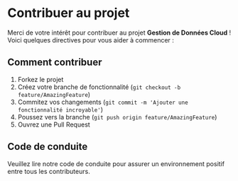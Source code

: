 # Contribuer au projet

Merci de votre intérêt pour contribuer au projet **Gestion de Données Cloud** ! Voici quelques directives pour vous aider à commencer :

## Comment contribuer
1. Forkez le projet
2. Créez votre branche de fonctionnalité (`git checkout -b feature/AmazingFeature`)
3. Commitez vos changements (`git commit -m 'Ajouter une fonctionnalité incroyable'`)
4. Poussez vers la branche (`git push origin feature/AmazingFeature`)
5. Ouvrez une Pull Request

## Code de conduite
Veuillez lire notre code de conduite pour assurer un environnement positif entre tous les contributeurs.
